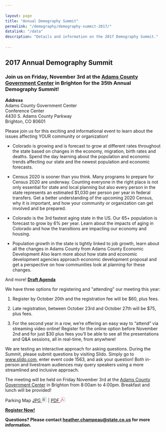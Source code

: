```yaml
---

layout: page
title: "Annual Demography Summit"
permalink: "/demography/demography-summit-2017/"
datalink: "/data"
description: "Details and information on the 2017 Demography Summit."

---
```


## 2017 Annual Demography Summit

### Join us on Friday, November 3rd at the [Adams County Government Center](https://www.google.com/maps/place/Adams+County+Government+Center/@39.9237893,-104.8129123,15z/data=!4m5!3m4!1s0x0:0x5d248cfc3b4bfa7b!8m2!3d39.9237893!4d-104.8129123) in Brighton for the 35th Annual Demography Summit!

***Address***<br>
Adams County Government Center<br>
Conference Center<br>
4430 S. Adams County Parkway<br>
Brighton, CO 80601

Please join us for this exciting and informational event to learn about the issues affecting YOUR community or organization!

* Colorado is growing and is forecast to grow at different rates throughout the state based on changes in the economy, migration, birth rates and deaths.  Spend the day learning about the population and economic trends affecting our state and the newest population and economic forecasts.

* Census 2020 is sooner than you think.  Many programs to prepare for Census 2020 are underway.  Counting everyone in the right place is not only essential for state and local planning but also every person in the state represents an estimated $1,030 per person per year in federal transfers.  Get a better understanding of the upcoming 2020 Census, why it is important, and how your community or organization can get involved and be prepared.

* Colorado is the 3rd fastest aging state in the US.  Our 65+ population is forecast to grow by 6% per year.  Learn about the impacts of aging in Colorado and how the transitions are impacting our economy and housing.

* Population growth in the state is tightly linked to job growth, learn about all the changes in Adams County from Adams County Economic Development Also learn more about how state and economic development agencies approach economic development proposal and get a perspective on how communities look at planning for these changes.

And more!
[**Draft Agenda**](https://drive.google.com/open?id=0B2FMBVetYCVCRndMSUNudXhxWGc)


We have three options for registering and "attending" our meeting this year:  


1.  Register by October 20th and the registration fee will be $60, plus fees.

2.  Late registration, between October 23rd and October 27th will be $75, plus fees.

3.  For the second year in a row, we’re offering an easy way to “attend” via streaming video online! Register for the online option before November 2nd and for just $30 plus fees you’ll be able to see all the presentations and Q&A sessions, all in real-time, from anywhere!

We are testing an interactive approach for asking questions. During the Summit, please submit questions by visiting Slido. Simply go to www.slido.com, enter event code 1563, and ask your question! Both in-person and livestream audiences may query speakers using a more streamlined and inclusive approach.

The meeting will be held on Friday November 3rd at the [Adams County Government Center](https://www.google.com/maps/place/Adams+County+Government+Center/@39.9237893,-104.8129123,15z/data=!4m5!3m4!1s0x0:0x5d248cfc3b4bfa7b!8m2!3d39.9237893!4d-104.8129123) in Brighton from 8:00am to 4:00pm. Breakfast and lunch will be provided! 

Parking Map [JPG ![image](/images/page_white_picture.png 'download image file')](https://drive.google.com/file/d/0B2FMBVetYCVCMGMtWmtCOVR2UEU/view?usp=sharing) \| [PDF  ![pdf](/images/page_white_acrobat.png 'download pdf file')](https://drive.google.com/open?id=0B2FMBVetYCVCb3dkUC1zWmg4dU0)


[**Register Now!**](https://www.eventbrite.com/e/2017-annual-demography-summit-tickets-38461837391)

**Questions? Please contact [heather.champeau@state.co.us](mailto:heather.champeau@state.co.us) for more information.**
